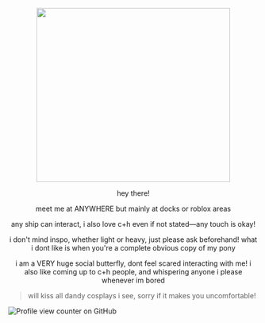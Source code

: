 <p align="center">
  <img width="390" height="350" src="https://cdn.discordapp.com/attachments/1357628531089084496/1400694066517377144/IMG_3439.png?ex=688d9181&is=688c4001&hm=e24fd1b414c7c62d88b3f6fa9c8e4337725e44c328ca710a048df594ff609b7d&">
</p>

<p align="center"> hey there!

<p align="center"> meet me at ANYWHERE but mainly at docks or roblox areas

<p align="center"> any ship can interact, i also love c+h even if not stated—any touch is okay! 

<p align="center"> i don't mind inspo, whether light or heavy, just please ask beforehand! what i dont like is when you're a complete obvious copy of my pony

<p align="center"> i am a VERY huge social butterfly, dont feel scared interacting with me! i also like coming up to c+h people, and whispering anyone i please whenever im bored

>will kiss all dandy cosplays i see, sorry if it makes you uncomfortable!

![Profile view counter on GitHub](https://komarev.com/ghpvc/?username=spring-fever)
